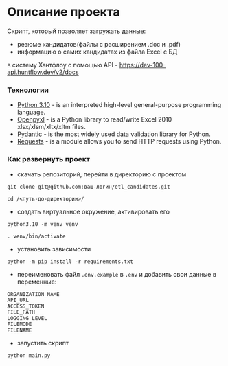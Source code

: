 # Описание проекта
Скрипт, который позволяет загружать данные:
- резюме кандидатов(файлы с расширением .doc и .pdf)
- информацию о самих кандидатах из файла Excel c БД

в систему Хантфлоу с помощью API - https://dev-100-api.huntflow.dev/v2/docs
### Технологии
- [Python 3.10](https://www.python.org/) - is an interpreted high-level general-purpose programming language.
- [Openpyxl](https://openpyxl.readthedocs.io/en/stable/) - is a Python library to read/write Excel 2010 xlsx/xlsm/xltx/xltm files.
- [Pydantic](https://docs.pydantic.dev/latest/) - is the most widely used data validation library for Python.
- [Requests](https://requests.readthedocs.io/en/latest/user/quickstart/) - is a module allows you to send HTTP requests using Python.

### Как развернуть проект

- скачать репозиторий, перейти в директорию с проектом

```git clone git@github.com:ваш-логин/etl_candidates.git```

```cd /<путь-до-директории>/```

- создать виртуальное окружение, активировать его

```python3.10 -m venv venv```

```. venv/bin/activate```

- установить зависимости

```python -m pip install -r requirements.txt```

- переименовать файл `.env.example` в `.env` и добавить свои данные в переменные:
```
ORGANIZATION_NAME
API_URL
ACCESS_TOKEN
FILE_PATH
LOGGING_LEVEL
FILEMODE
FILENAME
```

- запустить скрипт

```python main.py```
